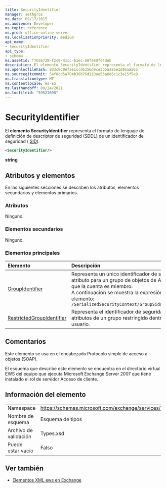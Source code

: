 ```yaml
---
title: SecurityIdentifier
manager: sethgros
ms.date: 09/17/2015
ms.audience: Developer
ms.topic: reference
ms.prod: office-online-server
ms.localizationpriority: medium
api_name:
- SecurityIdentifier
api_type:
- schema
ms.assetid: f7656729-f2c9-41cc-b1ec-60f480fc4dab
description: El elemento SecurityIdentifier representa el formato de lenguaje de definición de descriptor de seguridad (SDDL) de un identificador de seguridad (SID).
ms.openlocfilehash: 803c8c0efae1ccd6356d9ce3b5aa85e1d86aa565
ms.sourcegitcommit: 54f6cd5a704b36b76d110ee53a6d6c1c3e15f5a9
ms.translationtype: MT
ms.contentlocale: es-ES
ms.lasthandoff: 09/24/2021
ms.locfileid: "59521608"
---
```

# <a name="securityidentifier"></a>SecurityIdentifier

El **elemento SecurityIdentifier** representa el formato de lenguaje de definición de descriptor de seguridad (SDDL) de un identificador de seguridad ( [SID](sid.md)).
  
```xml
<SecurityIdentifier/>
```

 **string**
## <a name="attributes-and-elements"></a>Atributos y elementos

En las siguientes secciones se describen los atributos, elementos secundarios y elementos primarios.
  
### <a name="attributes"></a>Atributos

Ninguno.
  
### <a name="child-elements"></a>Elementos secundarios

Ninguno.
  
### <a name="parent-elements"></a>Elementos principales

|**Elemento**|**Descripción**|
|:-----|:-----|
|[GroupIdentifier](groupidentifier.md) <br/> |Representa un único identificador de seguridad y un atributo para un grupo de objetos de Active Directory del que la cuenta es miembro.  <br/> A continuación se muestra la expresión XPath de este elemento:  <br/>  `/SerializedSecurityContext/GroupSids/GroupIdentifier[i]` <br/> |
|[RestrictedGroupIdentifier](restrictedgroupidentifier.md) <br/> |Representa el identificador de seguridad del grupo y los atributos de un grupo restringido dentro de un token de usuario.  <br/> |
   
## <a name="remarks"></a>Comentarios

Este elemento se usa en el encabezado Protocolo simple de acceso a objetos (SOAP).
  
El esquema que describe este elemento se encuentra en el directorio virtual EWS del equipo que ejecuta Microsoft Exchange Server 2007 que tiene instalado el rol de servidor Acceso de cliente.
  
## <a name="element-information"></a>Información del elemento

|||
|:-----|:-----|
|Namespace  <br/> |https://schemas.microsoft.com/exchange/services/2006/types  <br/> |
|Nombre de esquema  <br/> |Esquema de tipos  <br/> |
|Archivo de validación  <br/> |Types.xsd  <br/> |
|Puede estar vacío  <br/> |Falso  <br/> |
   
## <a name="see-also"></a>Ver también



- [Elementos XML ews en Exchange](ews-xml-elements-in-exchange.md)

